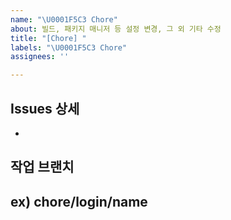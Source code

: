 ```yaml
---
name: "\U0001F5C3️ Chore"
about: 빌드, 패키지 매니저 등 설정 변경, 그 외 기타 수정
title: "[Chore] "
labels: "\U0001F5C3️ Chore"
assignees: ''

---
```


## Issues 상세
- 

## 작업 브랜치
**ex) chore/login/name**
-
